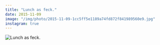 ```yaml
---
title: "Lunch as feck."
date: 2015-11-09
image: "/img/photo/2015-11-09-1cc5ff5e1189a74fd872f841989560e9.jpg"
instagram: true
---
```


![Lunch as feck.](/img/photo/2015-11-09-1cc5ff5e1189a74fd872f841989560e9.jpg)
